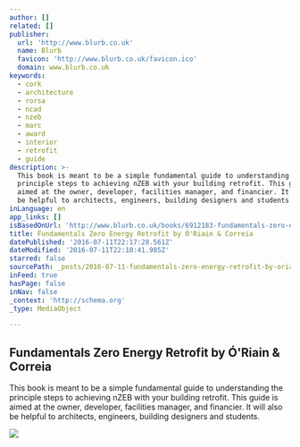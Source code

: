 ```yaml
---
author: []
related: []
publisher:
  url: 'http://www.blurb.co.uk'
  name: Blurb
  favicon: 'http://www.blurb.co.uk/favicon.ico'
  domain: www.blurb.co.uk
keywords:
  - cork
  - architecture
  - rorsa
  - ncad
  - nzeb
  - marc
  - award
  - interior
  - retrofit
  - guide
description: >-
  This book is meant to be a simple fundamental guide to understanding the
  principle steps to achieving nZEB with your building retrofit. This guide is
  aimed at the owner, developer, facilities manager, and financier. It will also
  be helpful to architects, engineers, building designers and students.
inLanguage: en
app_links: []
isBasedOnUrl: 'http://www.blurb.co.uk/books/6912183-fundamentals-zero-energy-retrofit'
title: Fundamentals Zero Energy Retrofit by Ó'Riain & Correia
datePublished: '2016-07-11T22:17:28.561Z'
dateModified: '2016-07-11T22:10:41.985Z'
starred: false
sourcePath: _posts/2016-07-11-fundamentals-zero-energy-retrofit-by-oriain-and-correia.md
inFeed: true
hasPage: false
inNav: false
_context: 'http://schema.org'
_type: MediaObject

---
```

<article style=""><h1>Fundamentals Zero Energy Retrofit by Ó'Riain &amp; Correia</h1><p>This book is meant to be a simple fundamental guide to understanding the principle steps to achieving nZEB with your building retrofit. This guide is aimed at the owner, developer, facilities manager, and financier. It will also be helpful to architects, engineers, building designers and students.</p><img src="http://www.blurb.co.uk/images/uploads2/catalog/003/419/188/7446824-80c4602d83defe8fe27748516003154c.jpg" /></article>